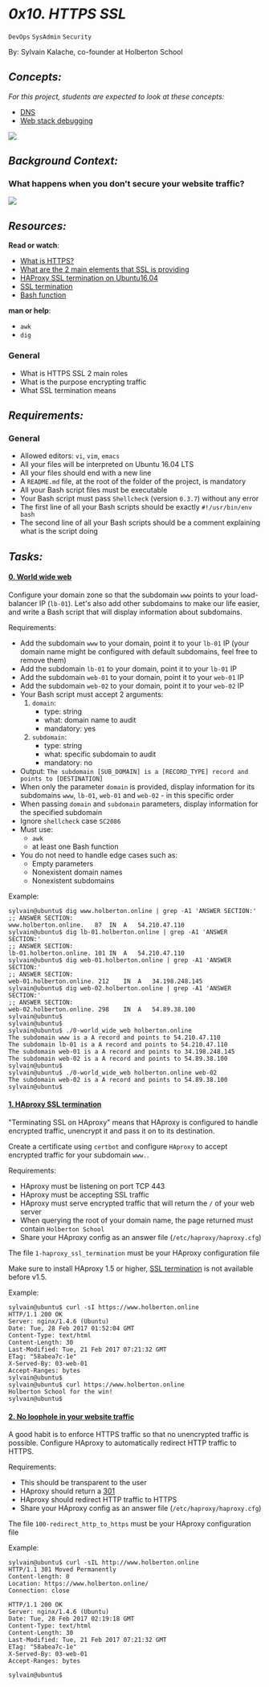 # *0x10. HTTPS SSL*

`DevOps`   `SysAdmin`   `Security`

By: Sylvain Kalache, co-founder at Holberton School

## *Concepts:*

*For this project, students are expected to look at these concepts:*

-   [DNS](https://alx-intranet.hbtn.io/concepts/12)
-   [Web stack debugging](https://alx-intranet.hbtn.io/concepts/68)

![](https://s3.amazonaws.com/intranet-projects-files/holbertonschool-sysadmin_devops/276/FlhGPEK.png)

## *Background Context:*

### What happens when you don't secure your website traffic?

![](https://s3.amazonaws.com/intranet-projects-files/holbertonschool-sysadmin_devops/276/xCmOCgw.gif)

## *Resources:*

**Read or watch**:

-   [What is HTTPS?](https://alx-intranet.hbtn.io/rltoken/XT1BAiBL3Jpq1bn1q6IYXQ "What is HTTPS?")
-   [What are the 2 main elements that SSL is providing](https://alx-intranet.hbtn.io/rltoken/STj5WkAPACBxOvwB77Ycrw "What are the 2 main elements that SSL is providing")
-   [HAProxy SSL termination on Ubuntu16.04](https://alx-intranet.hbtn.io/rltoken/mJNlqZkTBxIxM2bpDK_VoA "HAProxy SSL termination on Ubuntu16.04")
-   [SSL termination](https://alx-intranet.hbtn.io/rltoken/CKUICfppIWI6UC0coEMB8g "SSL termination")
-   [Bash function](https://alx-intranet.hbtn.io/rltoken/zPjZ7-eSSQsLFsGA16C1HQ "Bash function")

**man or help**:

-   `awk`
-   `dig`

### General

-   What is HTTPS SSL 2 main roles
-   What is the purpose encrypting traffic
-   What SSL termination means

## *Requirements:*

### General

-   Allowed editors: `vi`, `vim`, `emacs`
-   All your files will be interpreted on Ubuntu 16.04 LTS
-   All your files should end with a new line
-   A `README.md` file, at the root of the folder of the project, is mandatory
-   All your Bash script files must be executable
-   Your Bash script must pass `Shellcheck` (version `0.3.7`) without any error
-   The first line of all your Bash scripts should be exactly `#!/usr/bin/env bash`
-   The second line of all your Bash scripts should be a comment explaining what is the script doing


## *Tasks:*

#### [0. World wide web](0-world_wide_web)

Configure your domain zone so that the subdomain `www` points to your load-balancer IP (`lb-01`). Let's also add other subdomains to make our life easier, and write a Bash script that will display information about subdomains.

Requirements:

-   Add the subdomain `www` to your domain, point it to your `lb-01` IP (your domain name might be configured with default subdomains, feel free to remove them)
-   Add the subdomain `lb-01` to your domain, point it to your `lb-01` IP
-   Add the subdomain `web-01` to your domain, point it to your `web-01` IP
-   Add the subdomain `web-02` to your domain, point it to your `web-02` IP
-   Your Bash script must accept 2 arguments:
    1.  `domain`:
        -   type: string
        -   what: domain name to audit
        -   mandatory: yes
    2.  `subdomain`:
        -   type: string
        -   what: specific subdomain to audit
        -   mandatory: no
-   Output: `The subdomain [SUB_DOMAIN] is a [RECORD_TYPE] record and points to [DESTINATION]`
-   When only the parameter `domain` is provided, display information for its subdomains `www`, `lb-01`, `web-01` and `web-02` - in this specific order
-   When passing `domain` and `subdomain` parameters, display information for the specified subdomain
-   Ignore `shellcheck` case `SC2086`
-   Must use:
    -   `awk`
    -   at least one Bash function
-   You do not need to handle edge cases such as:
    -   Empty parameters
    -   Nonexistent domain names
    -   Nonexistent subdomains

Example:

```
sylvain@ubuntu$ dig www.holberton.online | grep -A1 'ANSWER SECTION:'
;; ANSWER SECTION:
www.holberton.online.   87  IN  A   54.210.47.110
sylvain@ubuntu$ dig lb-01.holberton.online | grep -A1 'ANSWER SECTION:'
;; ANSWER SECTION:
lb-01.holberton.online. 101 IN  A   54.210.47.110
sylvain@ubuntu$ dig web-01.holberton.online | grep -A1 'ANSWER SECTION:'
;; ANSWER SECTION:
web-01.holberton.online. 212    IN  A   34.198.248.145
sylvain@ubuntu$ dig web-02.holberton.online | grep -A1 'ANSWER SECTION:'
;; ANSWER SECTION:
web-02.holberton.online. 298    IN  A   54.89.38.100
sylvain@ubuntu$
sylvain@ubuntu$
sylvain@ubuntu$ ./0-world_wide_web holberton.online
The subdomain www is a A record and points to 54.210.47.110
The subdomain lb-01 is a A record and points to 54.210.47.110
The subdomain web-01 is a A record and points to 34.198.248.145
The subdomain web-02 is a A record and points to 54.89.38.100
sylvain@ubuntu$
sylvain@ubuntu$ ./0-world_wide_web holberton.online web-02
The subdomain web-02 is a A record and points to 54.89.38.100
sylvain@ubuntu$
```

#### [1. HAproxy SSL termination](1-haproxy_ssl_termination)

"Terminating SSL on HAproxy" means that HAproxy is configured to handle encrypted traffic, unencrypt it and pass it on to its destination.

Create a certificate using `certbot` and configure `HAproxy` to accept encrypted traffic for your subdomain `www.`.

Requirements:

-   HAproxy must be listening on port TCP 443
-   HAproxy must be accepting SSL traffic
-   HAproxy must serve encrypted traffic that will return the `/` of your web server
-   When querying the root of your domain name, the page returned must contain `Holberton School`
-   Share your HAproxy config as an answer file (`/etc/haproxy/haproxy.cfg`)

The file `1-haproxy_ssl_termination` must be your HAproxy configuration file

Make sure to install HAproxy 1.5 or higher, [SSL termination](https://alx-intranet.hbtn.io/rltoken/CKUICfppIWI6UC0coEMB8g "SSL termination") is not available before v1.5.

Example:

```
sylvain@ubuntu$ curl -sI https://www.holberton.online
HTTP/1.1 200 OK
Server: nginx/1.4.6 (Ubuntu)
Date: Tue, 28 Feb 2017 01:52:04 GMT
Content-Type: text/html
Content-Length: 30
Last-Modified: Tue, 21 Feb 2017 07:21:32 GMT
ETag: "58abea7c-1e"
X-Served-By: 03-web-01
Accept-Ranges: bytes
sylvain@ubuntu$
sylvain@ubuntu$ curl https://www.holberton.online
Holberton School for the win!
sylvain@ubuntu$
```

#### [2. No loophole in your website traffic](100-redirect_http_to_https)

A good habit is to enforce HTTPS traffic so that no unencrypted traffic is possible. Configure HAproxy to automatically redirect HTTP traffic to HTTPS.

Requirements:

-   This should be transparent to the user
-   HAproxy should return a [301](https://alx-intranet.hbtn.io/rltoken/yGdTSvZAzHMnDEhalTjNUw "301")
-   HAproxy should redirect HTTP traffic to HTTPS
-   Share your HAproxy config as an answer file (`/etc/haproxy/haproxy.cfg`)

The file `100-redirect_http_to_https` must be your HAproxy configuration file

Example:

```
sylvain@ubuntu$ curl -sIL http://www.holberton.online
HTTP/1.1 301 Moved Permanently
Content-length: 0
Location: https://www.holberton.online/
Connection: close

HTTP/1.1 200 OK
Server: nginx/1.4.6 (Ubuntu)
Date: Tue, 28 Feb 2017 02:19:18 GMT
Content-Type: text/html
Content-Length: 30
Last-Modified: Tue, 21 Feb 2017 07:21:32 GMT
ETag: "58abea7c-1e"
X-Served-By: 03-web-01
Accept-Ranges: bytes

sylvain@ubuntu$

```
